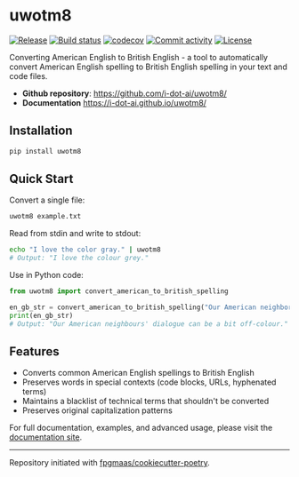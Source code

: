 # uwotm8

[![Release](https://img.shields.io/github/v/release/i-dot-ai/uwotm8)](https://img.shields.io/github/v/release/i-dot-ai/uwotm8)
[![Build status](https://img.shields.io/github/actions/workflow/status/i-dot-ai/uwotm8/main.yml?branch=main)](https://github.com/i-dot-ai/uwotm8/actions/workflows/main.yml?query=branch%3Amain)
[![codecov](https://codecov.io/gh/i-dot-ai/uwotm8/branch/main/graph/badge.svg)](https://codecov.io/gh/i-dot-ai/uwotm8)
[![Commit activity](https://img.shields.io/github/commit-activity/m/i-dot-ai/uwotm8)](https://img.shields.io/github/commit-activity/m/i-dot-ai/uwotm8)
[![License](https://img.shields.io/github/license/i-dot-ai/uwotm8)](https://img.shields.io/github/license/i-dot-ai/uwotm8)

Converting American English to British English - a tool to automatically convert American English spelling to British English spelling in your text and code files.

- **Github repository**: <https://github.com/i-dot-ai/uwotm8/>
- **Documentation** <https://i-dot-ai.github.io/uwotm8/>

## Installation

```bash
pip install uwotm8
```

## Quick Start

Convert a single file:

```bash
uwotm8 example.txt
```

Read from stdin and write to stdout:

```bash
echo "I love the color gray." | uwotm8
# Output: "I love the colour grey."
```

Use in Python code:

```python
from uwotm8 import convert_american_to_british_spelling

en_gb_str = convert_american_to_british_spelling("Our American neighbors' dialog can be a bit off-color.")
print(en_gb_str)
# Output: "Our American neighbours' dialogue can be a bit off-colour."
```

## Features

- Converts common American English spellings to British English
- Preserves words in special contexts (code blocks, URLs, hyphenated terms)
- Maintains a blacklist of technical terms that shouldn't be converted
- Preserves original capitalization patterns

For full documentation, examples, and advanced usage, please visit the [documentation site](https://i-dot-ai.github.io/uwotm8/).

---

Repository initiated with [fpgmaas/cookiecutter-poetry](https://github.com/fpgmaas/cookiecutter-poetry).
